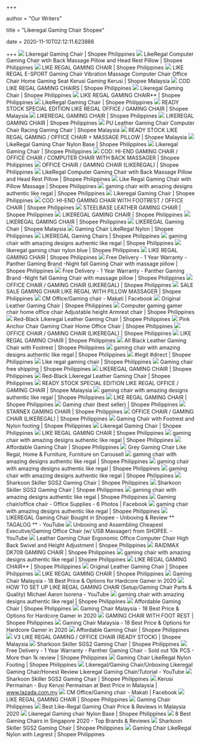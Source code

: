 +++
        
author = "Our Writers"
        
title = "Likeregal Gaming Chair Shopee"
        
date = 2020-11-10T02:12:11.623886
        
+++
[ ![](https://cf.shopee.ph/file/a9216dc909a467f2dd43cddf7fa2f887)](https://cf.shopee.ph/file/a9216dc909a467f2dd43cddf7fa2f887) Likeregal Gaming Chair | Shopee Philippines
[ ![](https://cf.shopee.ph/file/133b24a2a0203a4129da2808ecae5d88)](https://cf.shopee.ph/file/133b24a2a0203a4129da2808ecae5d88) LikeRegal Computer Gaming Chair wtih Back Massage Pillow and Head Rest  Pillow | Shopee Philippines
[ ![](https://cf.shopee.ph/file/6da6e3a1694b6cade8d909a167bec89f)](https://cf.shopee.ph/file/6da6e3a1694b6cade8d909a167bec89f) LIKE REGAL GAMING CHAIR | Shopee Philippines
[ ![](https://cf.shopee.com.my/file/01ee923276256bac6dfb670daea2ee5f)](https://cf.shopee.com.my/file/01ee923276256bac6dfb670daea2ee5f) LIKE REGAL E-SPORT Gaming Chair Vibration Massage Computer Chair Office  Chair Home Gaming Seat Kerusi Gaming Kerusi | Shopee Malaysia
[ ![](https://cf.shopee.ph/file/0150bcb28b47f04d9d748bc2d5a7b6ac)](https://cf.shopee.ph/file/0150bcb28b47f04d9d748bc2d5a7b6ac) COD LIKE REGAL GAMING CHAIRS | Shopee Philippines
[ ![](https://cf.shopee.ph/file/2799831367e7ac407e9de817d18ddb4a)](https://cf.shopee.ph/file/2799831367e7ac407e9de817d18ddb4a) Likeregal Gaming Chair | Shopee Philippines
[ ![](https://cf.shopee.ph/file/5846b4782d0314ef42653481ef8d3711)](https://cf.shopee.ph/file/5846b4782d0314ef42653481ef8d3711) LIKE REGAL GAMING CHAIR** | Shopee Philippines
[ ![](https://cf.shopee.ph/file/d216329a79a8e4bec8675bbe3ef2db50)](https://cf.shopee.ph/file/d216329a79a8e4bec8675bbe3ef2db50) LikeRegal Gaming Chair | Shopee Philippines
[ ![](https://cf.shopee.com.my/file/8942c9369fd7ddd024ffaec1284b89a7)](https://cf.shopee.com.my/file/8942c9369fd7ddd024ffaec1284b89a7) READY STOCK SPECIAL EDITION LIKE REGAL OFFICE / GAMING CHAIR | Shopee  Malaysia
[ ![](https://cf.shopee.ph/file/de08c37a398118ef3e41f9bfcb56eded)](https://cf.shopee.ph/file/de08c37a398118ef3e41f9bfcb56eded) LIKEREGAL GAMING CHAIR | Shopee Philippines
[ ![](https://cf.shopee.ph/file/feafb9d8d359dcc4189d5d630483513a)](https://cf.shopee.ph/file/feafb9d8d359dcc4189d5d630483513a) LIKEREGAL GAMING CHAIR | Shopee Philippines
[ ![](https://cf.shopee.com.my/file/1f10724dcd3ed42e8a0601a4fd834850)](https://cf.shopee.com.my/file/1f10724dcd3ed42e8a0601a4fd834850) PU Leather Gaming Chair Computer Chair Racing Gaming Chair | Shopee Malaysia
[ ![](https://cf.shopee.com.my/file/46a37f2d362fead13c175621386cd29d)](https://cf.shopee.com.my/file/46a37f2d362fead13c175621386cd29d) READY STOCK LIKE REGAL GAMING / OFFICE CHAIR + MASSAGE PILLOW | Shopee  Malaysia
[ ![](https://cf.shopee.ph/file/2ab0ccbbf07ac7f278ebe271031d4834)](https://cf.shopee.ph/file/2ab0ccbbf07ac7f278ebe271031d4834) LikeRegal Gaming Chair Nylon Base | Shopee Philippines
[ ![](https://cf.shopee.ph/file/6e1e9b9374ed3c1088379a80a1cf61cc)](https://cf.shopee.ph/file/6e1e9b9374ed3c1088379a80a1cf61cc) Likeregal Gaming Chair | Shopee Philippines
[ ![](https://cf.shopee.ph/file/6e9396dd3f9e5bba5182f550426390bf)](https://cf.shopee.ph/file/6e9396dd3f9e5bba5182f550426390bf) COD: HI-END GAMING CHAIR / OFFICE CHAIR / COMPUTER CHAIR WITH BACK MASSAGER  | Shopee Philippines
[ ![](https://cf.shopee.ph/file/a6c84bd50667624b5dc1e0dc920e4540)](https://cf.shopee.ph/file/a6c84bd50667624b5dc1e0dc920e4540) OFFICE CHAIR / GAMING CHAIR (LIKEREGAL) | Shopee Philippines
[ ![](https://cf.shopee.ph/file/3887ae8c8554f2d40c4dbeb8d737e8c0)](https://cf.shopee.ph/file/3887ae8c8554f2d40c4dbeb8d737e8c0) LikeRegal Computer Gaming Chair wtih Back Massage Pillow and Head Rest  Pillow | Shopee Philippines
[ ![](https://cf.shopee.ph/file/6468829bbf9dd8821b699aad6214f466)](https://cf.shopee.ph/file/6468829bbf9dd8821b699aad6214f466) Like Regal Gaming Chair with Pillow Massage | Shopee Philippines
[ ![](https://cf.shopee.ph/file/89b472ad77d42297e60a769c22b4a6ae)](https://cf.shopee.ph/file/89b472ad77d42297e60a769c22b4a6ae) gaming chair with amazing designs authentic like regal | Shopee Philippines
[ ![](https://cf.shopee.ph/file/8aadd3a086e2ce0723214cb248eb4403)](https://cf.shopee.ph/file/8aadd3a086e2ce0723214cb248eb4403) Likeregal Gaming Chair | Shopee Philippines
[ ![](https://cf.shopee.ph/file/e53ffd4c3d844a63839fb7946dc54c98)](https://cf.shopee.ph/file/e53ffd4c3d844a63839fb7946dc54c98) COD: HI-END GAMING CHAIR WITH FOOTREST / OFFICE CHAIR | Shopee Philippines
[ ![](https://cf.shopee.ph/file/25c293db87d5f9815fdf169573fb30ae)](https://cf.shopee.ph/file/25c293db87d5f9815fdf169573fb30ae) STEELBASE LEATHER GAMING CHAIR | Shopee Philippines
[ ![](https://cf.shopee.ph/file/4a651dfffdae99c6c3961aaf77f9f194)](https://cf.shopee.ph/file/4a651dfffdae99c6c3961aaf77f9f194) LIKEREGAL GAMING CHAIR | Shopee Philippines
[ ![](https://cf.shopee.ph/file/02e49ef860218bc08c70557f09266170)](https://cf.shopee.ph/file/02e49ef860218bc08c70557f09266170) LIKEREGAL GAMING CHAIR | Shopee Philippines
[ ![](https://cf.shopee.com.my/file/78b565d74c4c8a9a834c7f6fa1dbaa8a)](https://cf.shopee.com.my/file/78b565d74c4c8a9a834c7f6fa1dbaa8a) LIKEREGAL Gaming Chair | Shopee Malaysia
[ ![](https://cf.shopee.ph/file/2bf645d95d87a2ab0e5ff6978a90ef8f)](https://cf.shopee.ph/file/2bf645d95d87a2ab0e5ff6978a90ef8f) Gaming Chair LikeRegal Nylon | Shopee Philippines
[ ![](https://cf.shopee.ph/file/f730553e12806352d2a3842ea43c24af)](https://cf.shopee.ph/file/f730553e12806352d2a3842ea43c24af) LIKEREGAL Gaming Chairs | Shopee Philippines
[ ![](https://cf.shopee.ph/file/63a54dcace72143af733ed42570b933e_tn)](https://cf.shopee.ph/file/63a54dcace72143af733ed42570b933e_tn) gaming chair with amazing designs authentic like regal | Shopee Philippines
[ ![](https://cf.shopee.ph/file/929403137f06c4befa851f430efb9ae7)](https://cf.shopee.ph/file/929403137f06c4befa851f430efb9ae7) likeregal gaming chair nylon blue | Shopee Philippines
[ ![](https://cf.shopee.ph/file/6a21e792730c449870e7ddc2f24c1d80)](https://cf.shopee.ph/file/6a21e792730c449870e7ddc2f24c1d80) LIKE REGAL GAMING CHAIR | Shopee Philippines
[ ![](https://cf.shopee.ph/file/e61dbc50cb5dd83db438f8948d5bc90b)](https://cf.shopee.ph/file/e61dbc50cb5dd83db438f8948d5bc90b) Free Delivery - 1 Year Warranty - Panther Gaming Brand -Night fall Gaming  Chair with massage pillow | Shopee Philippines
[ ![](https://cf.shopee.ph/file/3fb77157ed46f973de43f98af1bcc169)](https://cf.shopee.ph/file/3fb77157ed46f973de43f98af1bcc169) Free Delivery - 1 Year Warranty - Panther Gaming Brand -Night fall Gaming  Chair with massage pillow | Shopee Philippines
[ ![](https://cf.shopee.ph/file/08c22bc5d1b9db0a8a87f6324b23fee5)](https://cf.shopee.ph/file/08c22bc5d1b9db0a8a87f6324b23fee5) OFFICE CHAIR / GAMING CHAIR (LIKEREGAL) | Shopee Philippines
[ ![](https://cf.shopee.ph/file/0bdbb79f91a46fdc83dc2435ba9ecf6e)](https://cf.shopee.ph/file/0bdbb79f91a46fdc83dc2435ba9ecf6e) SALE SALE GAMING CHAIR LIKE REGAL WITH PILLOW MASSAGER | Shopee Philippines
[ ![](https://lookaside.fbsbx.com/lookaside/crawler/media/?media_id=110137024047470)](https://lookaside.fbsbx.com/lookaside/crawler/media/?media_id=110137024047470) CM Office/Gaming chair - Makati | Facebook
[ ![](https://cf.shopee.ph/file/50577bf1f2708d03fc9c1f09b0aacd20)](https://cf.shopee.ph/file/50577bf1f2708d03fc9c1f09b0aacd20) Original Leather Gaming Chair | Shopee Philippines
[ ![](https://cf.shopee.ph/file/96034358665d6dff118d3649ee27570a)](https://cf.shopee.ph/file/96034358665d6dff118d3649ee27570a) Computer gaming gamer chair home office chair Adjustable height Armrest  chair | Shopee Philippines
[ ![](https://cf.shopee.ph/file/15a401864d645faf88707bc5c077fde2)](https://cf.shopee.ph/file/15a401864d645faf88707bc5c077fde2) Red-Black Likeregal Leather Gaming Chair | Shopee Philippines
[ ![](https://cf.shopee.ph/file/74a5908886b2d2328a5ebdad66c739d0)](https://cf.shopee.ph/file/74a5908886b2d2328a5ebdad66c739d0) Pink Anchor Chair Gaming Chair Home Office Chair | Shopee Philippines
[ ![](https://cf.shopee.ph/file/f25d58d6fa5c195a27b9d725f5f85c09)](https://cf.shopee.ph/file/f25d58d6fa5c195a27b9d725f5f85c09) OFFICE CHAIR / GAMING CHAIR (LIKEREGAL) | Shopee Philippines
[ ![](https://cf.shopee.ph/file/ef01aa648037fa88e7befa820efd922a)](https://cf.shopee.ph/file/ef01aa648037fa88e7befa820efd922a) LIKE REGAL GAMING CHAIR | Shopee Philippines
[ ![](https://cf.shopee.ph/file/7a8555cb668994b383d7e448370fc593)](https://cf.shopee.ph/file/7a8555cb668994b383d7e448370fc593) All Black Leather Gaming Chair with Footrest | Shopee Philippines
[ ![](https://cf.shopee.ph/file/960b151e49112b895a1acdd7d1d83545)](https://cf.shopee.ph/file/960b151e49112b895a1acdd7d1d83545) gaming chair with amazing designs authentic like regal | Shopee Philippines
[ ![](https://cf.shopee.ph/file/290cc5c44e763a8fdcbaca1e52830b06)](https://cf.shopee.ph/file/290cc5c44e763a8fdcbaca1e52830b06)   #legit #direct | Shopee Philippines
[ ![](https://cf.shopee.ph/file/ab4eb892d9899c70a10a43786843946d)](https://cf.shopee.ph/file/ab4eb892d9899c70a10a43786843946d) Like regal gaming chair | Shopee Philippines
[ ![](https://cf.shopee.ph/file/60ef29242e9af703305c746150f8b9b4)](https://cf.shopee.ph/file/60ef29242e9af703305c746150f8b9b4) Gaming chair free shipping | Shopee Philippines
[ ![](https://cf.shopee.ph/file/29afb5a8609c79d7a1a14fc92cdd0c2b)](https://cf.shopee.ph/file/29afb5a8609c79d7a1a14fc92cdd0c2b) LIKEREGAL GAMING CHAIR | Shopee Philippines
[ ![](https://cf.shopee.ph/file/3ff966cb22391c4f465401e8dabaa00a_tn)](https://cf.shopee.ph/file/3ff966cb22391c4f465401e8dabaa00a_tn) Red-Black Likeregal Leather Gaming Chair | Shopee Philippines
[ ![](https://cf.shopee.com.my/file/327001902a655ab5161708fe28cccfb9)](https://cf.shopee.com.my/file/327001902a655ab5161708fe28cccfb9) READY STOCK SPECIAL EDITION LIKE REGAL OFFICE / GAMING CHAIR | Shopee  Malaysia
[ ![](https://cf.shopee.ph/file/ca5c372dda068b6996c315dc221c2c5b)](https://cf.shopee.ph/file/ca5c372dda068b6996c315dc221c2c5b) gaming chair with amazing designs authentic like regal | Shopee Philippines
[ ![](https://cf.shopee.ph/file/2624a91d3650564c59befe3690c2cb23)](https://cf.shopee.ph/file/2624a91d3650564c59befe3690c2cb23) LIKE REGAL GAMING CHAIR | Shopee Philippines
[ ![](https://cf.shopee.ph/file/276ac2019d70457f33e53ca624183ec3)](https://cf.shopee.ph/file/276ac2019d70457f33e53ca624183ec3) Gaming chair (best seller) | Shopee Philippines
[ ![](https://cf.shopee.ph/file/1b4119407c8097e889ce28666aa116ab)](https://cf.shopee.ph/file/1b4119407c8097e889ce28666aa116ab) STARNEX GAMING CHAIR | Shopee Philippines
[ ![](https://cf.shopee.ph/file/a9a074317c5be5e554ab4a7460017576)](https://cf.shopee.ph/file/a9a074317c5be5e554ab4a7460017576) OFFICE CHAIR / GAMING CHAIR (LIKEREGAL) | Shopee Philippines
[ ![](https://cf.shopee.ph/file/5dffc3b4dcad31c196fe33183cc7eede_tn)](https://cf.shopee.ph/file/5dffc3b4dcad31c196fe33183cc7eede_tn) Gaming Chair with Footrest and Nylon footing | Shopee Philippines
[ ![](https://cf.shopee.ph/file/e8fa26c17014f6b02fa88b4afa1f2602)](https://cf.shopee.ph/file/e8fa26c17014f6b02fa88b4afa1f2602) Likeregal Gaming Chair | Shopee Philippines
[ ![](https://cf.shopee.ph/file/02e02b364bacb8012beef703309441b2)](https://cf.shopee.ph/file/02e02b364bacb8012beef703309441b2) LIKE REGAL GAMING CHAIR | Shopee Philippines
[ ![](https://cf.shopee.ph/file/46c94cdcd1fc7b27d007665d9fb925d9)](https://cf.shopee.ph/file/46c94cdcd1fc7b27d007665d9fb925d9) gaming chair with amazing designs authentic like regal | Shopee Philippines
[ ![](https://cf.shopee.ph/file/2f4f66301e2bff4e49c2608bc0cb586c)](https://cf.shopee.ph/file/2f4f66301e2bff4e49c2608bc0cb586c) Affordable Gaming Chair | Shopee Philippines
[ ![](https://media.karousell.com/media/photos/products/2020/8/20/grey_gaming_chair_like_regal_1597889967_3b15f156.jpg)](https://media.karousell.com/media/photos/products/2020/8/20/grey_gaming_chair_like_regal_1597889967_3b15f156.jpg) Grey Gaming Chair Like Regal, Home & Furniture, Furniture on Carousell
[ ![](https://cf.shopee.ph/file/805d3e72f0f1c18d353392f483fe8e80)](https://cf.shopee.ph/file/805d3e72f0f1c18d353392f483fe8e80) gaming chair with amazing designs authentic like regal | Shopee Philippines
[ ![](https://cf.shopee.ph/file/510f4e9c35f83c33b52027d93bcce637)](https://cf.shopee.ph/file/510f4e9c35f83c33b52027d93bcce637) gaming chair with amazing designs authentic like regal | Shopee Philippines
[ ![](https://cf.shopee.ph/file/53e0b88f406a58021abff40931cee6e4)](https://cf.shopee.ph/file/53e0b88f406a58021abff40931cee6e4) gaming chair with amazing designs authentic like regal | Shopee Philippines
[ ![](https://cf.shopee.ph/file/d71ad87938ddab32b9de96b675930143)](https://cf.shopee.ph/file/d71ad87938ddab32b9de96b675930143) Sharkoon Skiller SGS2 Gaming Chair | Shopee Philippines
[ ![](https://cf.shopee.ph/file/7425ca21e81edd6134405bba57d1c0e6)](https://cf.shopee.ph/file/7425ca21e81edd6134405bba57d1c0e6) Sharkoon Skiller SGS2 Gaming Chair | Shopee Philippines
[ ![](https://cf.shopee.ph/file/67e8058d0749f6248316ce558b00d268)](https://cf.shopee.ph/file/67e8058d0749f6248316ce558b00d268) gaming chair with amazing designs authentic like regal | Shopee Philippines
[ ![](https://lookaside.fbsbx.com/lookaside/crawler/media/?media_id=111612727287150)](https://lookaside.fbsbx.com/lookaside/crawler/media/?media_id=111612727287150) Gaming chair/office chair - Office Supplies - 6 Photos | Facebook
[ ![](https://cf.shopee.ph/file/a95677a5b000b81ebd7b3235e50de193)](https://cf.shopee.ph/file/a95677a5b000b81ebd7b3235e50de193) gaming chair with amazing designs authentic like regal | Shopee Philippines
[ ![](https://i.ytimg.com/vi/wk6ka-9q5Xk/maxresdefault.jpg)](https://i.ytimg.com/vi/wk6ka-9q5Xk/maxresdefault.jpg) LIKEREGAL Gaming Chair Bought in Shopee - Unboxing & Review ** TAGALOG ** -  YouTube
[ ![](https://i.ytimg.com/vi/GfOxFLTdCD8/maxresdefault.jpg)](https://i.ytimg.com/vi/GfOxFLTdCD8/maxresdefault.jpg) Unboxing and Assembling Cheapest Executive/Gaming Office Chair (w/ USB  Massager) from SHOPEE. - YouTube
[ ![](https://cf.shopee.ph/file/b65b704b70bdcce9fa8121a7512fdc2d)](https://cf.shopee.ph/file/b65b704b70bdcce9fa8121a7512fdc2d) Leather Gaming Chair Ergonomic Office Computer Chair High Back Swivel and  Height Adjustment | Shopee Philippines
[ ![](https://cf.shopee.ph/file/f17bc3a68efc25fc6e1a338b41223187)](https://cf.shopee.ph/file/f17bc3a68efc25fc6e1a338b41223187) RAIDMAX DK709 GAMING CHAIR | Shopee Philippines
[ ![](https://cf.shopee.ph/file/91f1c5c7cbee6e81eb2ea37e2fa6f25e)](https://cf.shopee.ph/file/91f1c5c7cbee6e81eb2ea37e2fa6f25e) gaming chair with amazing designs authentic like regal | Shopee Philippines
[ ![](https://cf.shopee.ph/file/14b333b9378af95e9dfa7c09370df9c7)](https://cf.shopee.ph/file/14b333b9378af95e9dfa7c09370df9c7) LIKE REGAL GAMING CHAIR** | Shopee Philippines
[ ![](https://cf.shopee.ph/file/3de8b6f181c02db2c37ded9b2a8a93d9)](https://cf.shopee.ph/file/3de8b6f181c02db2c37ded9b2a8a93d9) Original Leather Gaming Chair | Shopee Philippines
[ ![](https://cf.shopee.ph/file/c601bc7156881f7b6d28d0f86465eb53_tn)](https://cf.shopee.ph/file/c601bc7156881f7b6d28d0f86465eb53_tn) LIKE REGAL GAMING CHAIR | Shopee Philippines
[ ![](https://www.bestadvisor.my/wp-content/uploads/2020/06/Gaming-Chair-Malaysia-11-Best-Options-for-Hardcore-Gamer-in-2020.png)](https://www.bestadvisor.my/wp-content/uploads/2020/06/Gaming-Chair-Malaysia-11-Best-Options-for-Hardcore-Gamer-in-2020.png) Gaming Chair Malaysia - 18 Best Price & Options for Hardcore Gamer in 2020
[ ![](https://i.ytimg.com/vi/WA73TSENnGA/sddefault.jpg)](https://i.ytimg.com/vi/WA73TSENnGA/sddefault.jpg) HOW TO SET UP LIKE REGAL GAMING CHAIR (Setup/Gaming Chair Parts & Quality)  Michael Aaron Isorena - YouTube
[ ![](https://cf.shopee.ph/file/813c6e4a2dbc61560c06c9d8a509733d)](https://cf.shopee.ph/file/813c6e4a2dbc61560c06c9d8a509733d) gaming chair with amazing designs authentic like regal | Shopee Philippines
[ ![](https://cf.shopee.ph/file/624484e95e9e0e2c9b6759cce1431ccc)](https://cf.shopee.ph/file/624484e95e9e0e2c9b6759cce1431ccc) Affordable Gaming Chair | Shopee Philippines
[ ![](https://www.bestadvisor.my/wp-content/uploads/2020/06/TTRacing-Duo-V3-Gaming-Chair.png)](https://www.bestadvisor.my/wp-content/uploads/2020/06/TTRacing-Duo-V3-Gaming-Chair.png) Gaming Chair Malaysia - 18 Best Price & Options for Hardcore Gamer in 2020
[ ![](https://cf.shopee.ph/file/8699c48ce77b00d5fb176affa0b15e53)](https://cf.shopee.ph/file/8699c48ce77b00d5fb176affa0b15e53) GAMING CHAIR WITH FOOT REST | Shopee Philippines
[ ![](https://www.bestadvisor.my/wp-content/uploads/2020/10/secretlab-gaming-chair-omega-and-titan.jpg)](https://www.bestadvisor.my/wp-content/uploads/2020/10/secretlab-gaming-chair-omega-and-titan.jpg) Gaming Chair Malaysia - 18 Best Price & Options for Hardcore Gamer in 2020
[ ![](https://cf.shopee.ph/file/048cde4cc6eec97b9cc4ff204e1b1bc5)](https://cf.shopee.ph/file/048cde4cc6eec97b9cc4ff204e1b1bc5) Affordable Gaming Chair | Shopee Philippines
[ ![](https://cf.shopee.com.my/file/7094a946c1e64d1157fb51f9aae55f3d)](https://cf.shopee.com.my/file/7094a946c1e64d1157fb51f9aae55f3d) V3 LIKE REGAL GAMING / OFFICE CHAIR (READY STOCK) | Shopee Malaysia
[ ![](https://cf.shopee.ph/file/8698b6b3556c7ad24430c5f295d63d28)](https://cf.shopee.ph/file/8698b6b3556c7ad24430c5f295d63d28) Sharkoon Skiller SGS2 Gaming Chair | Shopee Philippines
[ ![](https://cf.shopee.ph/file/1f5afc0ee531576ae543d7267d0faafe)](https://cf.shopee.ph/file/1f5afc0ee531576ae543d7267d0faafe) Free Delivery - 1 Year Warranty - Panther Gaming Chair - Sold out 10k PCS -  More than 1k review | Shopee Philippines
[ ![](https://cf.shopee.ph/file/95ae2fd63d4565902bc37f7c138f1af4)](https://cf.shopee.ph/file/95ae2fd63d4565902bc37f7c138f1af4) Gaming Chair LikeRegal Nylon Footing | Shopee Philippines
[ ![](https://i.ytimg.com/vi/JwoSfCbCrNU/hqdefault.jpg)](https://i.ytimg.com/vi/JwoSfCbCrNU/hqdefault.jpg) Likeregal/Gaming Chair/Unboxing Likeregal Gaming Chair/Honest Review Likeregal  Gaming Chair/Tutorial - YouTube
[ ![](https://cf.shopee.ph/file/d97f53b8c55665ad2eecb583d80e9624)](https://cf.shopee.ph/file/d97f53b8c55665ad2eecb583d80e9624) Sharkoon Skiller SGS2 Gaming Chair | Shopee Philippines
[ ![](https://my-test-11.slatic.net/p/9dc04e92aecc9218259668a5f53a1ccf.png)](https://my-test-11.slatic.net/p/9dc04e92aecc9218259668a5f53a1ccf.png) Kerusi Permainan - Buy Kerusi Permainan at Best Price in Malaysia |  www.lazada.com.my
[ ![](https://lookaside.fbsbx.com/lookaside/crawler/media/?media_id=110186767375829)](https://lookaside.fbsbx.com/lookaside/crawler/media/?media_id=110186767375829) CM Office/Gaming chair - Makati | Facebook
[ ![](https://cf.shopee.ph/file/cf7780c90d6be9ba885128f2c9d5aa6c_tn)](https://cf.shopee.ph/file/cf7780c90d6be9ba885128f2c9d5aa6c_tn) LIKE REGAL GAMING CHAIR | Shopee Philippines
[ ![](https://www.furnituremanila.com.ph/wp-content/uploads/2018/08/gamemad-gaming-chair.jpg)](https://www.furnituremanila.com.ph/wp-content/uploads/2018/08/gamemad-gaming-chair.jpg) Gaming Chair Philippines
[ ![](https://cdn1.productnation.co/stg/sites/1/5d830d91b2616.jpeg)](https://cdn1.productnation.co/stg/sites/1/5d830d91b2616.jpeg) Best Like-Regal Gaming Chair Price & Reviews in Malaysia 2020
[ ![](https://cf.shopee.ph/file/38d6713265e20f9cb10311f62263bccb)](https://cf.shopee.ph/file/38d6713265e20f9cb10311f62263bccb) Likeregal Gaming chair Nylon Base | Shopee Philippines
[ ![](https://cdn1.productnation.co/stg/sites/3/5e3a76f552d8f.jpeg)](https://cdn1.productnation.co/stg/sites/3/5e3a76f552d8f.jpeg) 8 Best Gaming Chairs in Singapore 2020 - Top Brands & Reviews
[ ![](https://cf.shopee.ph/file/9d29fcc5dde9efbc8aa3c8ff694cc20c)](https://cf.shopee.ph/file/9d29fcc5dde9efbc8aa3c8ff694cc20c) Sharkoon Skiller SGS2 Gaming Chair | Shopee Philippines
[ ![](https://cf.shopee.ph/file/1ca6502950643dc385ad828914839b90)](https://cf.shopee.ph/file/1ca6502950643dc385ad828914839b90) Gaming Chair LikeRegal Nylon with Legrest | Shopee Philippines
